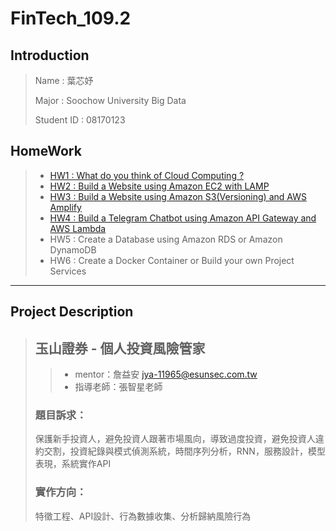 # FinTech_109.2
## Introduction
>  Name : 葉芯妤
>  
>  Major : Soochow University Big Data
>  
>  Student ID : 08170123
## HomeWork

> * [HW1 : What do you think of Cloud Computing ?](https://github.com/Katrina00/FinTech/blob/main/HW1/HW1.md)
> * [HW2 : Build a Website using Amazon EC2 with LAMP](https://youtu.be/XJgfqAS-yCE)
> * [HW3 : Build a Website using Amazon S3(Versioning) and AWS Amplify](https://youtu.be/y_2Ba26YSi8)
> * [HW4 : Build a Telegram Chatbot using Amazon API Gateway and AWS Lambda](https://youtu.be/b1KHIJZ1-OQ)
> * HW5 : Create a Database using Amazon RDS or Amazon DynamoDB
> * HW6 : Create a Docker Container or Build your own Project Services


---
## Project Description
> ## 玉山證券 - 個人投資風險管家
>> * mentor：詹益安 <jya-11965@esunsec.com.tw>
>> * 指導老師：張智星老師
> 
> ### 題目訴求：
>  保護新手投資人，避免投資人跟著市場風向，導致過度投資，避免投資人違約交割，投資紀錄與模式偵測系統，時間序列分析，RNN，服務設計，模型表現，系統實作API
> ### 實作方向：
>  特徵工程、API設計、行為數據收集、分析歸納風險行為

